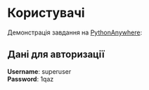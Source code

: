 
# Користувачі
Демонстрація завдання на [PythonAnywhere](http://mykytiakv.pythonanywhere.com): 

## Дані для авторизації
**Username**: superuser<br>
**Password**: 1qaz